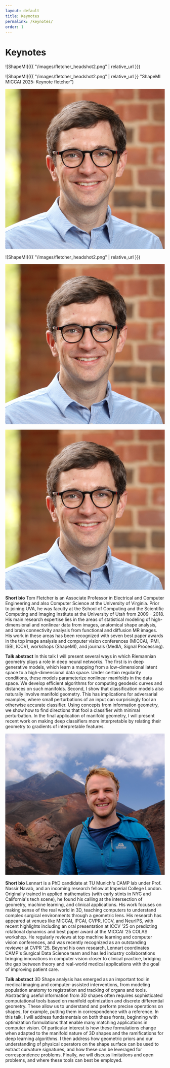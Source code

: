 ```yaml
---
layout: default
title: Keynotes
permalink: /keynotes/
order: 1
---
```

# Keynotes

![ShapeMI]({{ "/images/fletcher_headshot2.png" | relative_url }})

![ShapeMI]({{ "/images/fletcher_headshot2.png" | relative_url }} "ShapeMI MICCAI 2025: Keynote fletcher")

![ShapeMI](/images/fletcher_headshot2.png)

![ShapeMI]({{ "/images/fletcher_headshot2.png" | relative_url }})

![ShapeMI](/images/fletcher_headshot2.png)

![ShapeMI](/images/fletcher_headshot2.png "ShapeMI MICCAI 2025: Keynote fletcher")


**Short bio**
Tom Fletcher is an Associate Professor in Electrical and Computer Engineering and also Computer Science at the University of Virginia. Prior to joining UVA, he was faculty at the School of Computing and the Scientific Computing and Imaging Institute at the University of Utah from 2009 - 2018. His main research expertise lies in the areas of statistical modeling of high-dimensional and nonlinear data from images, anatomical shape analysis, and brain connectivity analysis from functional and diffusion MR images. His work in these areas has been recognized with seven best paper awards in the top image analysis and computer vision conferences (MICCAI, IPMI, ISBI, ICCV), workshops (ShapeMI), and journals (MedIA, Signal Processing).

**Talk abstract**
In this talk I will present several ways in which Riemannian geometry plays a role in deep neural networks. The first is in deep generative models, which learn a mapping from a low-dimensional latent space to a high-dimensional data space. Under certain regularity conditions, these models parameterize nonlinear manifolds in the data space. We develop efficient algorithms for computing geodesic curves and distances on such manifolds. Second, I show that classification models also naturally involve manifold geometry. This has implications for adversarial examples, where small perturbations of an input can surprisingly fool an otherwise accurate classifier. Using concepts from information geometry, we show how to find directions that fool a classifier with minimal perturbation. In the final application of manifold geometry, I will present recent work on making deep classifiers more interpretable by relating their geometry to gradients of interpretable features.

![ShapeMI](images/bastianl_photo.JPG)

**Short bio**
Lennart is a PhD candidate at TU Munich's CAMP lab under Prof. Nassir Navab, and an incoming research fellow at Imperial College London. Originally trained in applied mathematics (with early stints in NYC and California's tech scene), he found his calling at the intersection of geometry, machine learning, and clinical applications. His work focuses on making sense of the real world in 3D, teaching computers to understand complex surgical environments through a geometric lens.
His research has appeared at venues like MICCAI, IPCAI, CVPR, ICCV, and NeurIPS, with recent highlights including an oral presentation at ICCV '25 on predicting rotational dynamics and best paper award at the MICCAI ‘25 COLAS workshop. He regularly reviews at top machine learning and computer vision conferences, and was recently recognized as an outstanding reviewer at CVPR '25. Beyond his own research, Lennart coordinates CAMP's Surgical Data Science team and has led industry collaborations bringing innovations in computer vision closer to clinical practice, bridging the gap between theory and real-world medical applications with the goal of improving patient care.

**Talk abstract**
3D Shape analysis has emerged as an important tool in medical imaging and computer-assisted interventions, from modeling population anatomy to registration and tracking of organs and tools. Abstracting useful information from 3D shapes often requires sophisticated computational tools based on manifold optimization and discrete differential geometry. These allow us to understand and perform precise operations on shapes, for example, putting them in correspondence with a reference. In this talk, I will address fundamentals on both these fronts, beginning with optimization formulations that enable many matching applications in computer vision. Of particular interest is how these formulations change when adapted to the manifold nature of 3D shapes and the ramifications for deep learning algorithms. I then address how geometric priors and our understanding of physical operators on the shape surface can be used to extract curvature signatures, and how these can be leveraged for correspondence problems. Finally, we will discuss limitations and open problems, and where these tools can best be employed.
